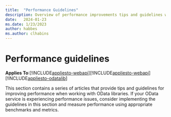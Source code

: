 ```yaml
---
title:  "Performance Guidelines"
description: Overview of performance improvements tips and guidelines when using OData libraries.
date:   2024-01-23
ms.date: 1/23/2023
author: habbes
ms.author: clhabins
---
```


# Performance guidelines

**Applies To**:[!INCLUDE[appliesto-webapi](../includes/appliesto-webapi-v8.md)][!INCLUDE[appliesto-webapi](../includes/appliesto-webapi-v7.md)][!INCLUDE[appliesto-odatalib](../includes/appliesto-odatalib-v7.md)]

This section contains a series of articles that provide tips and guidelines for improving performance when working with OData libraries. If your OData service is experiencing performance issues, consider implementing the guidelines in this section and measure performance using appropriate benchmarks and metrics.
